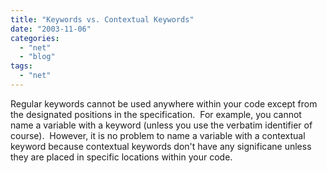 ```yaml
---
title: "Keywords vs. Contextual Keywords"
date: "2003-11-06"
categories: 
  - "net"
  - "blog"
tags: 
  - "net"
---
```


Regular keywords cannot be used anywhere within your code except from the designated positions in the specification.  For example, you cannot name a variable with a keyword (unless you use the verbatim identifier of course).  However, it is no problem to name a variable with a contextual keyword because contextual keywords don't have any significane unless they are placed in specific locations within your code.
